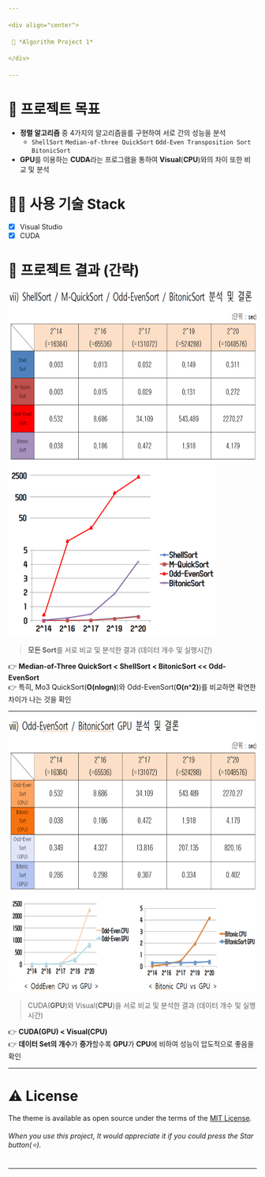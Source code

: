 ```yaml
---

<div align="center">

 💜 *Algorithm Project 1*

</div>

---
```


# 🧐 프로젝트 목표
- **정렬 알고리즘** 중 4가지의 알고리즘을를 구현하여 서로 간의 성능을 분석  
  - `ShellSort` `Median-of-three QuickSort` `Odd-Even Transposition Sort` `BitonicSort`  
- **GPU**를 이용하는 **CUDA**라는 프로그램을 통하여 **Visual**(**CPU**)와의 차이 또한 비교 및 분석  

# 👨‍💻 사용 기술 Stack
- [x] Visual Studio  
- [x] CUDA  

# 💛 프로젝트 결과 (간략)
<img src="/image/d1.png" width="700px" height="350px" alt="BlockDiagram"></img><br/>
<img src="/image/d2.png" width="420px" height="350px" alt="BlockDiagram"></img><br/>
> **모든 Sort**를 서로 비교 및 분석한 결과 (데이터 개수 및 실행시간)  

👉 **Median-of-Three QuickSort < ShellSort < BitonicSort << Odd-EvenSort**  
👉 특히, Mo3 QuickSort(**O(nlogn)**)와 Odd-EvenSort(**O(n^2)**)를 비교하면 확연한 차이가 나는 것을 확인  

---

<img src="/image/d3.png" width="700px" height="350px" alt="BlockDiagram"></img><br/>
<img src="/image/d4.png" width="650px" height="200px" alt="BlockDiagram"></img><br/>
> CUDA(**GPU**)와 Visual(**CPU**)을 서로 비교 및 분석한 결과 (데이터 개수 및 실행시간)  

👉 **CUDA(GPU) < Visual(CPU)**  
👉 **데이터 Set의 개수**가 **증가**할수록 **GPU**가 **CPU**에 비하여 성능이 압도적으로 좋음을 확인  

---

# ⚠️ License
The theme is available as open source under the terms of the [MIT License](https://github.com/DCherish/Proj_Algorithm/blob/master/LICENSE).  
###### *When you use this project, It would appreciate it if you could press the Star button*(⭐).

---
